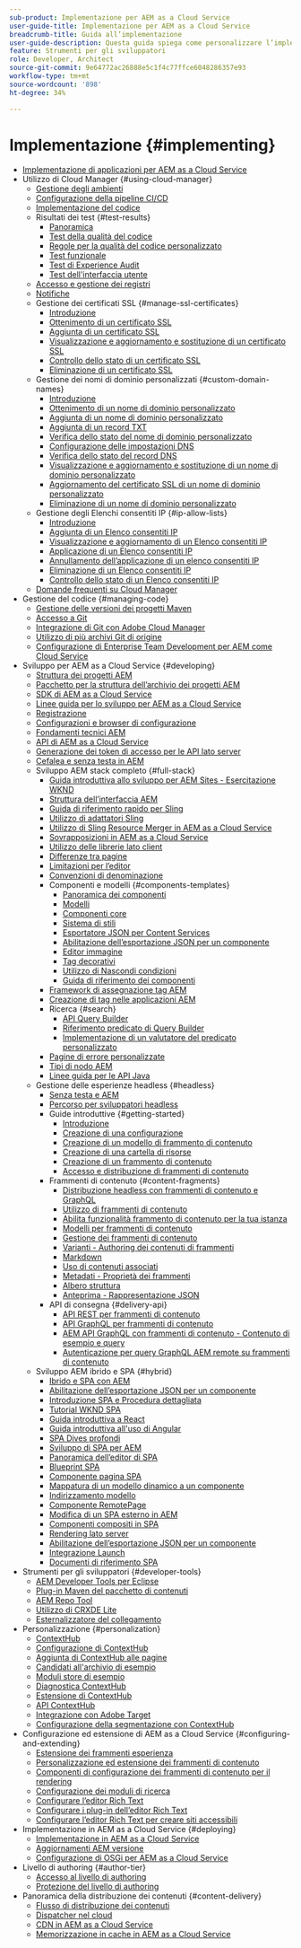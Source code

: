 ```yaml
---
sub-product: Implementazione per AEM as a Cloud Service
user-guide-title: Implementazione per AEM as a Cloud Service
breadcrumb-title: Guida all’implementazione
user-guide-description: Questa guida spiega come personalizzare l’implementazione di Experience Manager as a Cloud Service, e contiene argomenti utili per lo sviluppo e l’implementazione.
feature: Strumenti per gli sviluppatori
role: Developer, Architect
source-git-commit: 9e64772ac26888e5c1f4c77ffce6048286357e93
workflow-type: tm+mt
source-wordcount: '898'
ht-degree: 34%

---
```



# Implementazione {#implementing}

+ [Implementazione di applicazioni per AEM as a Cloud Service](/help/implementing/home.md)
+ Utilizzo di Cloud Manager {#using-cloud-manager}
   + [Gestione degli ambienti](cloud-manager/manage-environments.md)
   + [Configurazione della pipeline CI/CD](cloud-manager/configure-pipeline.md)
   + [Implementazione del codice](cloud-manager/deploy-code.md)
   + Risultati dei test {#test-results}
      + [Panoramica](/help/implementing/cloud-manager/overview-test-results.md)
      + [Test della qualità del codice](/help/implementing/cloud-manager/code-quality-testing.md)
      + [Regole per la qualità del codice personalizzato](cloud-manager/custom-code-quality-rules.md)
      + [Test funzionale](/help/implementing/cloud-manager/functional-testing.md)
      + [Test di Experience Audit](/help/implementing/cloud-manager/experience-audit-testing.md)
      + [Test dell&#39;interfaccia utente](/help/implementing/cloud-manager/ui-testing.md)
   + [Accesso e gestione dei registri](cloud-manager/manage-logs.md)
   + [Notifiche](cloud-manager/notifications.md)
   + Gestione dei certificati SSL {#manage-ssl-certificates}
      + [Introduzione](/help/implementing/cloud-manager/managing-ssl-certifications/introduction.md)
      + [Ottenimento di un certificato SSL](/help/implementing/cloud-manager/managing-ssl-certifications/get-ssl-certificate.md)
      + [Aggiunta di un certificato SSL](/help/implementing/cloud-manager/managing-ssl-certifications/add-ssl-certificate.md)
      + [Visualizzazione e aggiornamento e sostituzione di un certificato SSL](/help/implementing/cloud-manager/managing-ssl-certifications/view-update-replace-ssl-certificate.md)
      + [Controllo dello stato di un certificato SSL](/help/implementing/cloud-manager/managing-ssl-certifications/check-status-ssl-certificate.md)
      + [Eliminazione di un certificato SSL](/help/implementing/cloud-manager/managing-ssl-certifications/delete-ssl-certificate.md)
   + Gestione dei nomi di dominio personalizzati {#custom-domain-names}
      + [Introduzione](/help/implementing/cloud-manager/custom-domain-names/introduction.md)
      + [Ottenimento di un nome di dominio personalizzato](/help/implementing/cloud-manager/custom-domain-names/get-custom-domain-name.md)
      + [Aggiunta di un nome di dominio personalizzato](/help/implementing/cloud-manager/custom-domain-names/add-custom-domain-name.md)
      + [Aggiunta di un record TXT](/help/implementing/cloud-manager/custom-domain-names/add-text-record.md)
      + [Verifica dello stato del nome di dominio personalizzato](/help/implementing/cloud-manager/custom-domain-names/check-domain-name-status.md)
      + [Configurazione delle impostazioni DNS](/help/implementing/cloud-manager/custom-domain-names/configure-dns-settings.md)
      + [Verifica dello stato del record DNS](/help/implementing/cloud-manager/custom-domain-names/check-dns-record-status.md)
      + [Visualizzazione e aggiornamento e sostituzione di un nome di dominio personalizzato](/help/implementing/cloud-manager/custom-domain-names/view-update-replace-custom-domain-name.md)
      + [Aggiornamento del certificato SSL di un nome di dominio personalizzato](/help/implementing/cloud-manager/custom-domain-names/update-cdn-ssl-certificate.md)
      + [Eliminazione di un nome di dominio personalizzato](/help/implementing/cloud-manager/custom-domain-names/delete-custom-domain-name.md)
   + Gestione degli Elenchi consentiti IP {#ip-allow-lists}
      + [Introduzione](/help/implementing/cloud-manager/ip-allow-lists/introduction.md)
      + [Aggiunta di un Elenco consentiti IP](/help/implementing/cloud-manager/ip-allow-lists/add-ip-allow-lists.md)
      + [Visualizzazione e aggiornamento di un Elenco consentiti IP](/help/implementing/cloud-manager/ip-allow-lists/view-update-ip-allow-list.md)
      + [Applicazione di un Elenco consentiti IP](/help/implementing/cloud-manager/ip-allow-lists/apply-allow-list.md)
      + [Annullamento dell’applicazione di un elenco consentiti IP](/help/implementing/cloud-manager/ip-allow-lists/unapply-ip-allow-list.md)
      + [Eliminazione di un Elenco consentiti IP](/help/implementing/cloud-manager/ip-allow-lists/delete-ip-allow-list.md)
      + [Controllo dello stato di un Elenco consentiti IP](/help/implementing/cloud-manager/ip-allow-lists/check-ip-allow-list-status.md)
   + [Domande frequenti su Cloud Manager](/help/implementing/cloud-manager/cloud-manager-cs-faqs.md)
+ Gestione del codice {#managing-code}
   + [Gestione delle versioni dei progetti Maven](cloud-manager/project-version-handling.md)
   + [Accesso a Git](cloud-manager/accessing-git.md)
   + [Integrazione di Git con Adobe Cloud Manager](cloud-manager/integrating-with-git.md)
   + [Utilizzo di più archivi Git di origine](/help/implementing/cloud-manager/working-with-multiple-source-git-repositories.md)
   + [Configurazione di Enterprise Team Development per AEM come Cloud Service](/help/implementing/cloud-manager/enterprise-team-dev-setup.md)
+ Sviluppo per AEM as a Cloud Service {#developing}
   + [Struttura dei progetti AEM](developing/introduction/aem-project-content-package-structure.md)
   + [Pacchetto per la struttura dell’archivio dei progetti AEM](developing/introduction/repository-structure-package.md)
   + [SDK di AEM as a Cloud Service](developing/introduction/aem-as-a-cloud-service-sdk.md)
   + [Linee guida per lo sviluppo per AEM as a Cloud Service](developing/introduction/development-guidelines.md)
   + [Registrazione](developing/introduction/logging.md)
   + [Configurazioni e browser di configurazione](developing/introduction/configurations.md)
   + [Fondamenti tecnici AEM](/help/implementing/developing/introduction/aem-technologies.md)
   + [API di AEM as a Cloud Service](https://docs.adobe.com/content/help/en/experience-manager-cloud-service-javadoc/index.html)
   + [Generazione dei token di accesso per le API lato server](developing/introduction/generating-access-tokens-for-server-side-apis.md)
   + [Cefalea e senza testa in AEM](developing/headful-headless.md)
   + Sviluppo AEM stack completo {#full-stack}
      + [Guida introduttiva allo sviluppo per AEM Sites - Esercitazione WKND](developing/introduction/develop-wknd-tutorial.md)
      + [Struttura dell’interfaccia AEM](developing/introduction/ui-structure.md)
      + [Guida di riferimento rapido per Sling](developing/introduction/sling-cheatsheet.md)
      + [Utilizzo di adattatori Sling](developing/introduction/sling-adapters.md)
      + [Utilizzo di Sling Resource Merger in AEM as a Cloud Service](developing/introduction/sling-resource-merger.md)
      + [Sovrapposizioni in AEM as a Cloud Service](developing/introduction/overlays.md)
      + [Utilizzo delle librerie lato client](developing/introduction/clientlibs.md)
      + [Differenze tra pagine ](/help/implementing/developing/introduction/page-diff.md)
      + [Limitazioni per l’editor](/help/implementing/developing/introduction/editor-limitations.md)
      + [Convenzioni di denominazione](/help/implementing/developing/introduction/naming-conventions.md)
      + Componenti e modelli {#components-templates}
         + [Panoramica dei componenti](developing/components/overview.md)
         + [Modelli](developing/components/templates.md)
         + [Componenti core](https://experienceleague.adobe.com/docs/experience-manager-core-components/using/introduction.html?lang=it)
         + [Sistema di stili](https://experienceleague.adobe.com/docs/experience-manager-cloud-service/sites/authoring/features/style-system.html)
         + [Esportatore JSON per Content Services](developing/components/json-exporter.md)
         + [Abilitazione dell’esportazione JSON per un componente](developing/components/enabling-json-exporter.md)
         + [Editor immagine](developing/components/image-editor.md)
         + [Tag decorativi](developing/components/decoration-tag.md)
         + [Utilizzo di Nascondi condizioni](developing/components/hide-conditions.md)
         + [Guida di riferimento dei componenti](developing/components/reference.md)
      + [Framework di assegnazione tag AEM](/help/implementing/developing/introduction/tagging-framework.md)
      + [Creazione di tag nelle applicazioni AEM](/help/implementing/developing/introduction/tagging-applications.md)
      + Ricerca {#search}
         + [API Query Builder](/help/implementing/developing/introduction/query-builder-api.md)
         + [Riferimento predicato di Query Builder](/help/implementing/developing/introduction/query-builder-predicates.md)
         + [Implementazione di un valutatore del predicato personalizzato](/help/implementing/developing/introduction/query-builder-custom-predicate.md)
      + [Pagine di errore personalizzate](/help/implementing/developing/introduction/custom-error-page.md)
      + [Tipi di nodo AEM](/help/implementing/developing/introduction/node-types.md)
      + [Linee guida per le API Java](/help/implementing/developing/introduction/java-api-guidelines.md)
   + Gestione delle esperienze headless {#headless}
      + [Senza testa e AEM](developing/headless/introduction.md)
      + [Percorso per sviluppatori headless](https://experienceleague.adobe.com/docs/experience-manager-cloud-service/headless-journey/developer/overview.html)
      + Guide introduttive {#getting-started}
         + [Introduzione](developing/headless/getting-started/introduction.md)
         + [Creazione di una configurazione](developing/headless/getting-started/create-configuration.md)
         + [Creazione di un modello di frammento di contenuto](developing/headless/getting-started/create-content-model.md)
         + [Creazione di una cartella di risorse](developing/headless/getting-started/create-assets-folder.md)
         + [Creazione di un frammento di contenuto](developing/headless/getting-started/create-content-fragment.md)
         + [Accesso e distribuzione di frammenti di contenuto](developing/headless/getting-started/create-api-request.md)
      + Frammenti di contenuto {#content-fragments}
         + [Distribuzione headless con frammenti di contenuto e GraphQL](https://experienceleague.adobe.com/docs/experience-manager-cloud-service/assets/content-fragments/content-fragments-graphql.html)
         + [Utilizzo di frammenti di contenuto](https://experienceleague.adobe.com/docs/experience-manager-cloud-service/assets/content-fragments/content-fragments.html)
         + [Abilita funzionalità frammento di contenuto per la tua istanza](https://experienceleague.adobe.com/docs/experience-manager-cloud-service/assets/content-fragments/content-fragments-configuration-browser.html)
         + [Modelli per frammenti di contenuto](https://experienceleague.adobe.com/docs/experience-manager-cloud-service/assets/content-fragments/content-fragments-models.html)
         + [Gestione dei frammenti di contenuto](https://experienceleague.adobe.com/docs/experience-manager-cloud-service/assets/content-fragments/content-fragments-managing.html)
         + [Varianti - Authoring dei contenuti di frammenti](https://experienceleague.adobe.com/docs/experience-manager-cloud-service/assets/content-fragments/content-fragments-variations.html)
         + [Markdown](https://experienceleague.adobe.com/docs/experience-manager-cloud-service/assets/content-fragments/content-fragments-markdown.html)
         + [Uso di contenuti associati ](https://experienceleague.adobe.com/docs/experience-manager-cloud-service/assets/content-fragments/content-fragments-assoc-content.html)
         + [Metadati - Proprietà dei frammenti](https://experienceleague.adobe.com/docs/experience-manager-cloud-service/assets/content-fragments/content-fragments-metadata.html)
         + [Albero struttura](https://experienceleague.adobe.com/docs/experience-manager-cloud-service/assets/content-fragments/content-fragments-structure-tree.html)
         + [Anteprima - Rappresentazione JSON](https://experienceleague.adobe.com/docs/experience-manager-cloud-service/assets/content-fragments/content-fragments-json-preview.html)
      + API di consegna {#delivery-api}
         + [API REST per frammenti di contenuto](https://experienceleague.adobe.com/docs/experience-manager-cloud-service/assets/admin/assets-api-content-fragments.html)
         + [API GraphQL per frammenti di contenuto](https://experienceleague.adobe.com/docs/experience-manager-cloud-service/assets/admin/graphql-api-content-fragments.html)
         + [AEM API GraphQL con frammenti di contenuto - Contenuto di esempio e query](https://experienceleague.adobe.com/docs/experience-manager-cloud-service/assets/admin/content-fragments-graphql-samples.html)
         + [Autenticazione per query GraphQL AEM remote su frammenti di contenuto](https://experienceleague.adobe.com/docs/experience-manager-cloud-service/assets/admin/graphql-authentication-content-fragments.html)
   + Sviluppo AEM ibrido e SPA {#hybrid}
      + [Ibrido e SPA con AEM](https://www.adobe.com/content/dam/www/us/en/marketing/experience-manager-sites/headless-content-management-system/pdfs/aem-hybrid-architecture-wp-1-18-19.pdf)
      + [Abilitazione dell’esportazione JSON per un componente](https://experienceleague.adobe.com/docs/experience-manager-cloud-service/implementing/developing/full-stack/components-templates/enabling-json-exporter.html)
      + [Introduzione SPA e Procedura dettagliata](developing/hybrid/introduction.md)
      + [Tutorial WKND SPA](developing/hybrid/wknd-tutorial.md)
      + [Guida introduttiva a React](developing/hybrid/getting-started-react.md)
      + [Guida introduttiva all&#39;uso di Angular](developing/hybrid/getting-started-angular.md)
      + [SPA Dives profondi](developing/hybrid/deep-dives.md)
      + [Sviluppo di SPA per AEM](developing/hybrid/developing.md)
      + [Panoramica dell’editor di SPA](developing/hybrid/editor-overview.md)
      + [Blueprint SPA](developing/hybrid/blueprint.md)
      + [Componente pagina SPA](developing/hybrid/page-component.md)
      + [Mappatura di un modello dinamico a un componente](developing/hybrid/model-to-component-mapping.md)
      + [Indirizzamento modello](developing/hybrid/routing.md)
      + [Componente RemotePage](developing/hybrid/remote-page.md)
      + [Modifica di un SPA esterno in AEM](developing/hybrid/editing-external-spa.md)
      + [Componenti compositi in SPA](developing/hybrid/composite-components.md)
      + [Rendering lato server](developing/hybrid/ssr.md)
      + [Abilitazione dell’esportazione JSON per un componente](https://experienceleague.adobe.com/docs/experience-manager-cloud-service/implementing/developing/full-stack/components-templates/enabling-json-exporter.html)
      + [Integrazione Launch](developing/hybrid/launch-integration.md)
      + [Documenti di riferimento SPA](developing/hybrid/reference-materials.md)
+ Strumenti per gli sviluppatori {#developer-tools}
   + [AEM Developer Tools per Eclipse](/help/implementing/developing/tools/eclipse.md)
   + [Plug-in Maven del pacchetto di contenuti](/help/implementing/developing/tools/maven-plugin.md)
   + [AEM Repo Tool](/help/implementing/developing/tools/repo-tool.md)
   + [Utilizzo di CRXDE Lite](/help/implementing/developing/tools/crxde.md)
   + [Esternalizzatore del collegamento](/help/implementing/developing/tools/externalizer.md)
+ Personalizzazione {#personalization}
   + [ContextHub](developing/personalization/contexthub.md)
   + [Configurazione di ContextHub](developing/personalization/configuring-contexthub.md)
   + [Aggiunta di ContextHub alle pagine](developing/personalization/adding-contexthub.md)
   + [Candidati all&#39;archivio di esempio](developing/personalization/sample-stores.md)
   + [Moduli store di esempio](developing/personalization/sample-modules.md)
   + [Diagnostica ContextHub](developing/personalization/contexthub-diagnostics.md)
   + [Estensione di ContextHub](developing/personalization/extending-contexthub.md)
   + [API ContextHub](developing/personalization/contexthub-api.md)
   + [Integrazione con Adobe Target](/help/sites-cloud/integrating/adobe-target.md)
   + [Configurazione della segmentazione con ContextHub](https://experienceleague.adobe.com/docs/experience-manager-cloud-service/sites/authoring/personalization/contexthub-segmentation.html)
+ Configurazione ed estensione di AEM as a Cloud Service {#configuring-and-extending}
   + [Estensione dei frammenti esperienza](developing/extending/experience-fragments.md)
   + [Personalizzazione ed estensione dei frammenti di contenuto](developing/extending/content-fragments-customizing.md)
   + [Componenti di configurazione dei frammenti di contenuto per il rendering](developing/extending/content-fragments-configuring-components-rendering.md)
   + [Configurazione dei moduli di ricerca](developing/extending/search-forms.md)
   + [Configurare l’editor Rich Text](/help/implementing/developing/extending/rich-text-editor.md)
   + [Configurare i plug-in dell’editor Rich Text](/help/implementing/developing/extending/configure-rich-text-editor-plug-ins.md)
   + [Configurare l’editor Rich Text per creare siti accessibili](/help/implementing/developing/extending/rte-accessible-content.md)
+ Implementazione in AEM as a Cloud Service {#deploying}
   + [Implementazione in AEM as a Cloud Service](deploying/overview.md)
   + [Aggiornamenti AEM versione](deploying/aem-version-updates.md)
   + [Configurazione di OSGi per AEM as a Cloud Service](deploying/configuring-osgi.md)
+ Livello di authoring {#author-tier}
   + [Accesso al livello di authoring](/help/implementing/author-tier/accessing-the-author-tier.md)
   + [Protezione del livello di authoring](/help/implementing/author-tier/securing-the-author-tier.md)
+ Panoramica della distribuzione dei contenuti {#content-delivery}
   + [Flusso di distribuzione dei contenuti](dispatcher/overview.md)
   + [Dispatcher nel cloud](dispatcher/disp-overview.md)
   + [CDN in AEM as a Cloud Service](dispatcher/cdn.md)
   + [Memorizzazione in cache in AEM as a Cloud Service](dispatcher/caching.md)